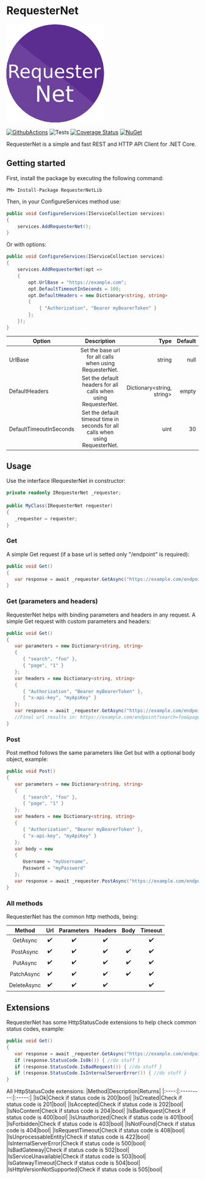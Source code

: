 # RequesterNet

![RequesterNet Logo](https://raw.githubusercontent.com/Adolfok3/RequesterNet/main/RequesterNet/Resources/Icon.png)

[![GithubActions](https://img.shields.io/appveyor/build/Adolfok3/RequesterNet)](https://github.com/Adolfok3/RequesterNet/actions)
![Tests](https://img.shields.io/appveyor/tests/Adolfok3/RequesterNet)
[![Coverage Status](https://coveralls.io/repos/github/Adolfok3/RequesterNet/badge.svg?branch=feature/implement-unity-tests)](https://coveralls.io/github/Adolfok3/RequesterNet?branch=feature/implement-unity-tests)
[![NuGet](https://buildstats.info/nuget/RequesterNetLib)](https://www.nuget.org/packages/RequesterNetLib/1.0.0)

RequesterNet is a simple and fast REST and HTTP API Client for .NET Core.

## Getting started

First, install the package by executing the following command:
```
PM> Install-Package RequesterNetLib
```

Then, in your ConfigureServices method use:
```csharp
public void ConfigureServices(IServiceCollection services)
{
    services.AddRequesterNet();
}
```

Or with options:
```csharp
public void ConfigureServices(IServiceCollection services)
{
    services.AddRequesterNet(opt =>
    {
        opt.UrlBase = "https://example.com";
        opt.DefaultTimeoutInSeconds = 100;
        opt.DefaultHeaders = new Dictionary<string, string>
        {
            { "Authorization", "Bearer myBearerToken" }
        };
    });
}
```

| Option|Description|Type|Default|
| ------------- |:-------------:| -----:|--------:|
|UrlBase|Set the base url for all calls when using RequesterNet.|string|null|
|DefaultHeaders|Set the default headers for all calls when using RequesterNet.|Dictionary<string, string>|empty|
|DefaultTimeoutInSeconds|Set the default timeout time in seconds for all calls when using RequesterNet.|uint|30|

## Usage

Use the interface IRequesterNet in constructor:
```csharp
private readonly IRequesterNet _requester;

public MyClass(IRequesterNet requester)
{
   _requester = requester;
}
```

### Get
A simple Get request (if a base url is setted only "/endpoint" is required):

```csharp
public void Get()
{
   var response = await _requester.GetAsync("https://example.com/endpoint");
}
```

### Get (parameters and headers)
RequesterNet helps with binding parameters and headers in any request. A simple Get request with custom parameters and headers:

```csharp
public void Get()
{
   var parameters = new Dictionary<string, string>
   {
      { "search", "foo" },
      { "page", "1" }
   };
   var headers = new Dictionary<string, string>
   {
      { "Authorization", "Bearer myBearerToken" },
      { "x-api-key", "myApiKey" }
   };
   var response = await _requester.GetAsync("https://example.com/endpoint", parameters, headers);
   //Final url results in: https://example.com/endpoint?search=foo&page=1
}
```

### Post
Post method follows the same parameters like Get but with a optional body object, example:

```csharp
public void Post()
{
   var parameters = new Dictionary<string, string>
   {
      { "search", "foo" },
      { "page", "1" }
   };
   var headers = new Dictionary<string, string>
   {
      { "Authorization", "Bearer myBearerToken" },
      { "x-api-key", "myApiKey" }
   };
   var body = new
   {
      Username = "myUsername",
      Password = "myPassword"
   };
   var response = await _requester.PostAsync("https://example.com/endpoint", parameters, headers, body);
}
```

### All methods
RequesterNet has the common http methods, being:

|Method      |Url                 |Parameters        |Headers                |Body                   |Timeout
|:----------:|:------------------:|:-----------------:|:--------------------:|:---------------------:|:------------:|
|GetAsync    |:heavy_check_mark:|:heavy_check_mark:|:heavy_check_mark:||:heavy_check_mark:|
|PostAsync   |:heavy_check_mark:|:heavy_check_mark:|:heavy_check_mark:|:heavy_check_mark:|:heavy_check_mark:|
|PutAsync    |:heavy_check_mark:|:heavy_check_mark:|:heavy_check_mark:|:heavy_check_mark:|:heavy_check_mark:|
|PatchAsync  |:heavy_check_mark:|:heavy_check_mark:|:heavy_check_mark:|:heavy_check_mark:|:heavy_check_mark:|
|DeleteAsync |:heavy_check_mark:|:heavy_check_mark:|:heavy_check_mark:||:heavy_check_mark:|

## Extensions
RequesterNet has some HttpStatusCode extensions to help check common status codes, example:
```csharp
public void Get()
{
   var response = await _requester.GetAsync("https://example.com/endpoint");
   if (response.StatusCode.IsOk()) { //do stuff }
   if (response.StatusCode.IsBadRequest()) { //do stuff }
   if (response.StatusCode.IsInternalServerError()) { //do stuff }
}
```
All HttpStatusCode extensions:
|Method|Description|Returns|
|:----:|:---------:|:-----:|
|IsOk|Check if status code is 200|bool|
|IsCreated|Check if status code is 201|bool|
|IsAccepted|Check if status code is 202|bool|
|IsNoContent|Check if status code is 204|bool|
|IsBadRequest|Check if status code is 400|bool|
|IsUnauthorized|Check if status code is 401|bool|
|IsForbidden|Check if status code is 403|bool|
|IsNotFound|Check if status code is 404|bool|
|IsRequestTimeout|Check if status code is 408|bool|
|IsUnprocessableEntity|Check if status code is 422|bool|
|IsInternalServerError|Check if status code is 500|bool|
|IsBadGateway|Check if status code is 502|bool|
|IsServiceUnavailable|Check if status code is 503|bool|
|IsGatewayTimeout|Check if status code is 504|bool|
|IsHttpVersionNotSupported|Check if status code is 505|bool|